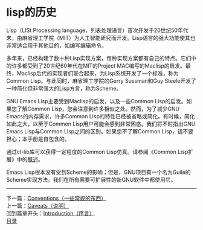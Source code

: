 # lisp的历史  
Lisp（LISt Processing language，列表处理语言）首次开发于20世纪50年代末，由麻省理工学院（MIT）为人工智能研究而开发。Lisp语言的强大功能使其也非常适合用于其他目的，如编写编辑命令。  

多年来，已经构建了数十种Lisp实现方案，每种实现方案都有自己的特点。它们中的许多都受到了20世纪60年代在MIT的Project MAC编写的Maclisp的启发。最终，Maclisp后代的实现者们联合起来，为Lisp系统开发了一个标准，称为Common Lisp。与此同时，麻省理工学院的Gerry Sussman和Guy Steele开发了一种简化但非常强大的Lisp方言，称为Scheme。  

GNU Emacs Lisp主要受到Maclisp的启发，以及一些Common Lisp的启发。如果您了解Common Lisp，您会注意到许多相似之处。然而，为了减少GNU Emacs的内存需求，许多Common Lisp的特性已经被省略或简化。有时候，简化如此之大，以至于Common Lisp用户可能会感到非常困惑。我们将不时指出GNU Emacs Lisp与Common Lisp之间的区别。如果您不了解Common Lisp，请不要担心；本手册是自包含的。  

通过cl-lib库可以获得一定程度的Common Lisp仿真。请参阅《Common Lisp扩展》中的[概述]()。  

Emacs Lisp根本没有受到Scheme的影响；但是，GNU项目有一个名为Guile的Scheme实现方法。我们在所有需要可扩展性的新GNU软件中都使用它。
*********************************************
下一篇：[Conventions（一些常规的东西）](./1.3-Conventions（一些常规的东西）.md)  
上一篇：[Caveats（说明）](./1.1-Caveats（说明）.md)  
回到篇章开头：[Introduction（序言）](./Introduction（序言）.md)  
[目录](../目录.md)


